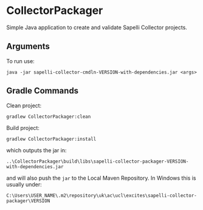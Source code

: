 # CollectorPackager

Simple Java application to create and validate Sapelli Collector projects.

## Arguments
To run use:
```
java -jar sapelli-collector-cmdln-VERSION-with-dependencies.jar <args>
```


## Gradle Commands

Clean project:
```
gradlew CollectorPackager:clean
```

Build project:
```
gradlew CollectorPackager:install
```

which outputs the jar in:
```
..\CollectorPackager\build\libs\sapelli-collector-packager-VERSION-with-dependencies.jar
```
and will also push the `jar` to the Local Maven Repository. In Windows this is usually under:
```
C:\Users\USER_NAME\.m2\repository\uk\ac\ucl\excites\sapelli-collector-packager\VERSION
```